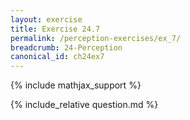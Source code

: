 ```yaml
---
layout: exercise
title: Exercise 24.7
permalink: /perception-exercises/ex_7/
breadcrumb: 24-Perception
canonical_id: ch24ex7
---
```


{% include mathjax_support %}
<div id="hiddden">{% include_relative question.md %}</div>